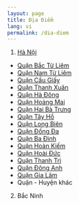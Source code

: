 ```yaml
---
layout: page
title: Địa Điểm
lang: vi
permalink: /dia-diem
---
```


1. [Hà Nội](/dia-diem/ha-noi.md)
- [Quận Bắc Từ Liêm](/dia-diem/ha-noi/bac-tu-liem.md)
- [Quận Nam Từ Liêm](/dia-diem/ha-noi/nam-tu-liem.md)
- [Quận Cầu Giấy](/dia-diem/ha-noi/cau-giay.md)
- [Quận Thanh Xuân](/dia-diem/ha-noi/thanh-xuan.md)
- [Quận Hà Đông](/dia-diem/ha-noi/ha-dong.md)
- [Quận Hoàng Mai](/dia-diem/ha-noi/hoang-mai.md)
- [Quận Hai Bà Trưng](/dia-diem/ha-noi/hai-ba-trung.md)
- [Quận Tây Hồ](/dia-diem/ha-noi/tay-ho.md)
- [Quận Long Biên](/dia-diem/ha-noi/long-bien.md)
- [Quận Đống Đa](/dia-diem/ha-noi/dong-da.md)
- [Quận Ba Đình](/dia-diem/ha-noi/ba-dinh.md)
- [Quận Hoàn Kiếm](/dia-diem/ha-noi/hoan-kiem.md)
- [Quận Hoài Đức](/dia-diem/ha-noi/hoai-duc.md)
- [Quận Thanh Trì](/dia-diem/ha-noi/thanh-tri.md)
- [Quận Đông Anh](/dia-diem/ha-noi/dong-anh.md)
- [Quận Gia Lâm](/dia-diem/ha-noi/gia-lam.md)
- Quận - Huyện khác
2. Bắc Ninh
